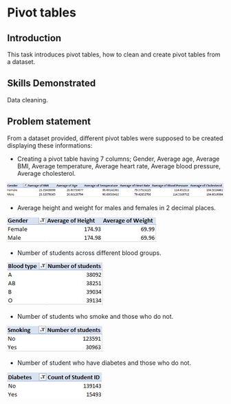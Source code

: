 # Pivot tables

## Introduction

This task introduces pivot tables, how to clean and create pivot tables from a dataset.

## Skills Demonstrated 
Data cleaning.

## Problem statement

From a dataset provided, different pivot tables were supposed to be created displaying these informations:

- Creating a pivot table having 7 columns; Gender, Average age, Average BMI, Average temperature, Average heart rate, Average blood pressure, Average cholesterol. 

![](Task4_pivot1.png)


- Average height and weight for males and females in 2 decimal places.

![](Task4_pivot2.png)

- Number of students across different blood groups.

![](Task4_pivot3.png)


- Number of students who smoke and those who do not.

![](Task4_pivot4.png)


- Number of student who have diabetes and those who do not.

![](Task4_pivot5.png)

  
